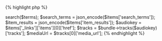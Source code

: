 {% highlight php %}
<?php

require 'vendor/autoload.php';

$bundle = new Clarify\Bundle('my api key');
$items = $bundle->search($terms);

$search_terms = json_encode($items['search_terms']);
$item_results = json_encode($items['item_results']);

$audiokey = $items['_links']['items'][0]['href'];
$tracks = $bundle->tracks($audiokey)['tracks'];
$mediaUrl = $tracks[0]['media_url'];
{% endhighlight %}